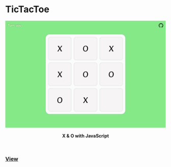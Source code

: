 # TicTacToe

<section align="center">

  ![demo](demo.png)
  
  **X & O with JavaScript**

</section>

<br>

### [View](https://0x6d7366.github.io/TicTacToe)
